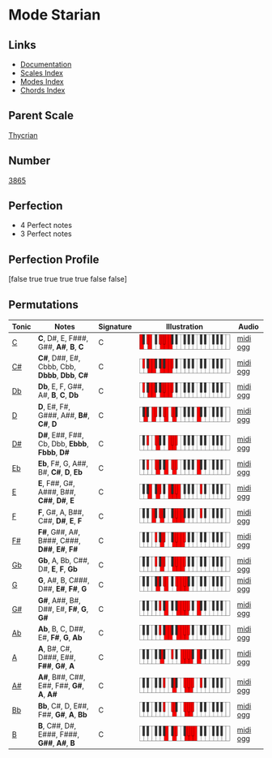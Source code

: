 # Mode Starian

## Links

- [Documentation](index.md)
- [Scales Index](Scales.md)
- [Modes Index](Modes.md)
- [Chords Index](Chords.md)

## Parent Scale

[Thycrian](ScaleThycrian.md)

## Number

[3865](https://ianring.com/musictheory/scales/3865)

## Perfection

- 4 Perfect notes
- 3 Perfect notes

## Perfection Profile

[false true true true true false false]

## Permutations

| Tonic | Notes | Signature | Illustration | Audio |
|-------|-------|-----------|--------------|-------|
| [C](ModeCNaturalStarian.md) | **C**, D#, E, F###, G##, **A#**, **B**, **C** | C | ![CNaturalStarian](ModeCNaturalStarian.png) | [midi](ModeCNaturalStarian.mid) [ogg](ModeCNaturalStarian.ogg) |
| [C#](ModeCSharpStarian.md) | **C#**, D##, E#, Cbbb, Cbb, **Dbbb**, **Dbb**, **C#** | C | ![CSharpStarian](ModeCSharpStarian.png) | [midi](ModeCSharpStarian.mid) [ogg](ModeCSharpStarian.ogg) |
| [Db](ModeDFlatStarian.md) | **Db**, E, F, G##, A#, **B**, **C**, **Db** | C | ![DFlatStarian](ModeDFlatStarian.png) | [midi](ModeDFlatStarian.mid) [ogg](ModeDFlatStarian.ogg) |
| [D](ModeDNaturalStarian.md) | **D**, E#, F#, G###, A##, **B#**, **C#**, **D** | C | ![DNaturalStarian](ModeDNaturalStarian.png) | [midi](ModeDNaturalStarian.mid) [ogg](ModeDNaturalStarian.ogg) |
| [D#](ModeDSharpStarian.md) | **D#**, E##, F##, Cb, Dbb, **Ebbb**, **Fbbb**, **D#** | C | ![DSharpStarian](ModeDSharpStarian.png) | [midi](ModeDSharpStarian.mid) [ogg](ModeDSharpStarian.ogg) |
| [Eb](ModeEFlatStarian.md) | **Eb**, F#, G, A##, B#, **C#**, **D**, **Eb** | C | ![EFlatStarian](ModeEFlatStarian.png) | [midi](ModeEFlatStarian.mid) [ogg](ModeEFlatStarian.ogg) |
| [E](ModeENaturalStarian.md) | **E**, F##, G#, A###, B##, **C##**, **D#**, **E** | C | ![ENaturalStarian](ModeENaturalStarian.png) | [midi](ModeENaturalStarian.mid) [ogg](ModeENaturalStarian.ogg) |
| [F](ModeFNaturalStarian.md) | **F**, G#, A, B##, C##, **D#**, **E**, **F** | C | ![FNaturalStarian](ModeFNaturalStarian.png) | [midi](ModeFNaturalStarian.mid) [ogg](ModeFNaturalStarian.ogg) |
| [F#](ModeFSharpStarian.md) | **F#**, G##, A#, B###, C###, **D##**, **E#**, **F#** | C | ![FSharpStarian](ModeFSharpStarian.png) | [midi](ModeFSharpStarian.mid) [ogg](ModeFSharpStarian.ogg) |
| [Gb](ModeGFlatStarian.md) | **Gb**, A, Bb, C##, D#, **E**, **F**, **Gb** | C | ![GFlatStarian](ModeGFlatStarian.png) | [midi](ModeGFlatStarian.mid) [ogg](ModeGFlatStarian.ogg) |
| [G](ModeGNaturalStarian.md) | **G**, A#, B, C###, D##, **E#**, **F#**, **G** | C | ![GNaturalStarian](ModeGNaturalStarian.png) | [midi](ModeGNaturalStarian.mid) [ogg](ModeGNaturalStarian.ogg) |
| [G#](ModeGSharpStarian.md) | **G#**, A##, B#, D##, E#, **F#**, **G**, **G#** | C | ![GSharpStarian](ModeGSharpStarian.png) | [midi](ModeGSharpStarian.mid) [ogg](ModeGSharpStarian.ogg) |
| [Ab](ModeAFlatStarian.md) | **Ab**, B, C, D##, E#, **F#**, **G**, **Ab** | C | ![AFlatStarian](ModeAFlatStarian.png) | [midi](ModeAFlatStarian.mid) [ogg](ModeAFlatStarian.ogg) |
| [A](ModeANaturalStarian.md) | **A**, B#, C#, D###, E##, **F##**, **G#**, **A** | C | ![ANaturalStarian](ModeANaturalStarian.png) | [midi](ModeANaturalStarian.mid) [ogg](ModeANaturalStarian.ogg) |
| [A#](ModeASharpStarian.md) | **A#**, B##, C##, E##, F##, **G#**, **A**, **A#** | C | ![ASharpStarian](ModeASharpStarian.png) | [midi](ModeASharpStarian.mid) [ogg](ModeASharpStarian.ogg) |
| [Bb](ModeBFlatStarian.md) | **Bb**, C#, D, E##, F##, **G#**, **A**, **Bb** | C | ![BFlatStarian](ModeBFlatStarian.png) | [midi](ModeBFlatStarian.mid) [ogg](ModeBFlatStarian.ogg) |
| [B](ModeBNaturalStarian.md) | **B**, C##, D#, E###, F###, **G##**, **A#**, **B** | C | ![BNaturalStarian](ModeBNaturalStarian.png) | [midi](ModeBNaturalStarian.mid) [ogg](ModeBNaturalStarian.ogg) |
